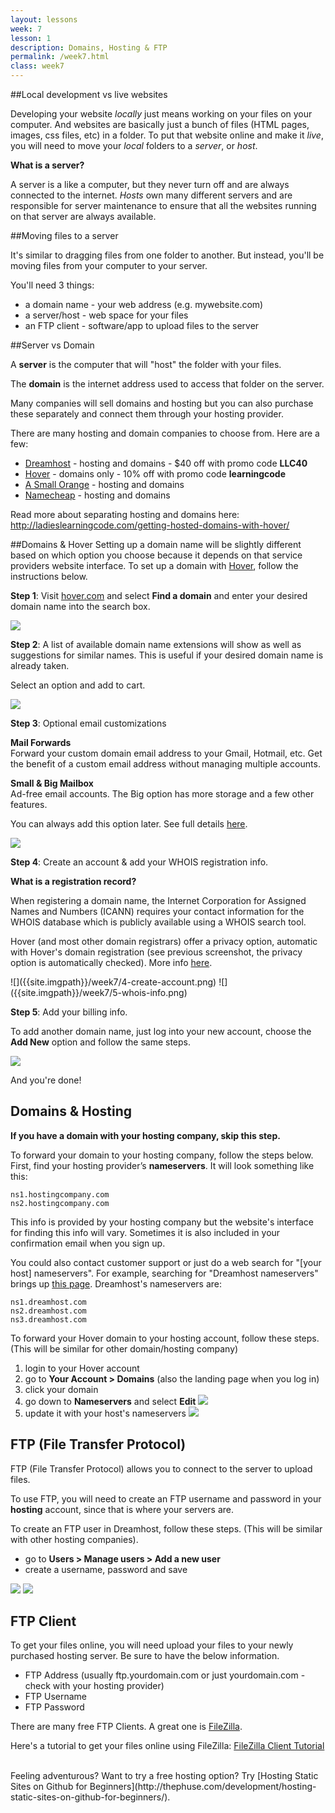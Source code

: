 ```yaml
---
layout: lessons
week: 7
lesson: 1
description: Domains, Hosting & FTP
permalink: /week7.html
class: week7
---
```


##Local development vs live websites

Developing your website *locally* just means working on your files on your computer. And websites are basically just a bunch of files (HTML pages, images, css files, etc) in a folder. To put that website online and make it *live*, you will need to move your *local* folders to a *server*, or *host*. 

**What is a server?**

A server is a like a computer, but they never turn off and are always connected to the internet. *Hosts* own many different servers and are responsible for server maintenance to ensure that all the websites running on that server are always available. 

##Moving files to a server

It's similar to dragging files from one folder to another. But instead, you'll be moving files from your computer to your server.

You'll need 3 things:

* a domain name - your web address (e.g. mywebsite.com)
* a server/host - web space for your files
* an FTP client - software/app to upload files to the server


##Server vs Domain

A **server** is the computer that will "host" the folder with your files.

The **domain** is the internet address used to access that folder on the server.

Many companies will sell domains and hosting but you can also purchase these separately and connect them through your hosting provider.

There are many hosting and domain companies to choose from. Here are a few:

* [Dreamhost](http://www.dreamhost.com/r.cgi?2085384) - hosting and domains - $40 off with promo code **LLC40**
* [Hover](Hover.com/learningcode) - domains only - 10% off with promo code **learningcode**
* [A Small Orange](https://asmallorange.com/) - hosting and domains
* [Namecheap](https://www.namecheap.com/) - hosting and domains


Read more about separating hosting and domains here:<br>
<http://ladieslearningcode.com/getting-hosted-domains-with-hover/>

##Domains & Hover
Setting up a domain name will be slightly different based on which option you choose because it depends on that service providers website interface.  To set up a domain with [Hover](Hover.com/learningcode), follow the instructions below.

**Step 1**: Visit [hover.com](http://hover.com) and select **Find a domain** and enter your desired domain name into the search box.

![]({{site.imgpath}}/week7/1-search-domain.png)

**Step 2**: A list of available domain name extensions will show as well as suggestions for similar names.  This is useful if your desired domain name is already taken.

Select an option and add to cart.

![]({{site.imgpath}}/week7/2-domain-options.gif)

**Step 3**: Optional email customizations

**Mail Forwards**  
Forward your custom domain email address to your Gmail, Hotmail, etc.  Get the benefit of a custom email address without managing multiple accounts.

**Small & Big Mailbox**  
Ad-free email accounts. The Big option has more storage and a few other features.

You can always add this option later. See full details [here](https://www.hover.com/email).

![]({{site.imgpath}}/week7/3-cart-email-options.png)

**Step 4**: Create an account & add your WHOIS registration info.

**What is a registration record?**

When registering a domain name, the Internet Corporation for Assigned Names and Numbers (ICANN) requires your contact information for the WHOIS database which is publicly available using a WHOIS search tool. 

Hover (and most other domain registrars) offer a privacy option, automatic with Hover's domain registration (see previous screenshot, the privacy option is automatically checked).  More info [here](https://help.hover.com/entries/21196313-Domain-WHOIS-Privacy).


<div markdown="1" class="two-col">
![]({{site.imgpath}}/week7/4-create-account.png)
![]({{site.imgpath}}/week7/5-whois-info.png)
</div>

**Step 5**: Add your billing info. 

To add another domain name, just log into your new account, choose the **Add New** option and follow the same steps.

![]({{site.imgpath}}/week7/6-get-another-domain.png)

And you're done!

## Domains & Hosting

**If you have a domain with your hosting company, skip this step.**

To forward your domain to your hosting company, follow the steps below. First, find your hosting provider’s **nameservers**. It will look something like this:

    ns1.hostingcompany.com
    ns2.hostingcompany.com

This info is provided by your hosting company but the website's interface for finding this info will vary. Sometimes it is also included in your confirmation email when you sign up.

You could also contact customer support or just do a web search for "[your host] nameservers".  For example, searching for "Dreamhost nameservers" brings up [this page](http://wiki.dreamhost.com/Nameservers).  Dreamhost's nameservers are:

    ns1.dreamhost.com
    ns2.dreamhost.com
    ns3.dreamhost.com

To forward your Hover domain to your hosting account, follow these steps. (This will be similar for other domain/hosting company)

1. login to your Hover account
1. go to **Your Account > Domains** (also the landing page when you log in)
1. click your domain
1. go down to **Nameservers** and select **Edit**
  ![]({{site.imgpath}}/week7/hover-nameservers-1.png)
1. update it with your host's nameservers
  ![]({{site.imgpath}}/week7/hover-nameservers-2.png)

## FTP (File Transfer Protocol)

FTP (File Transfer Protocol) allows you to connect to the server to upload files.

To use FTP, you will need to create an FTP username and password in your **hosting** account, since that is where your servers are.

To create an FTP user in Dreamhost, follow these steps. (This will be similar with other hosting companies).

* go to **Users > Manage users > Add a new user**
* create a username, password and save

![]({{site.imgpath}}/week7/dreamhost-ftp-1.png)
![]({{site.imgpath}}/week7/dreamhost-ftp-2.png)


## FTP Client

To get your files online, you will need upload your files to your newly purchased hosting server. Be sure to have the below information.

* FTP Address (usually ftp.yourdomain.com or just yourdomain.com - check with your hosting provider)
* FTP Username
* FTP Password

There are many free FTP Clients.  A great one is [FileZilla](https://filezilla-project.org).

Here's a tutorial to get your files online using FileZilla: [FileZilla Client Tutorial](https://wiki.filezilla-project.org/FileZilla_Client_Tutorial_%28en%29)

<br>
Feeling adventurous? Want to try a free hosting option?  
Try [Hosting Static Sites on Github for Beginners](http://thephuse.com/development/hosting-static-sites-on-github-for-beginners/).

